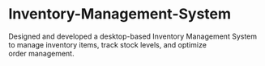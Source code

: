 # Inventory-Management-System
Designed and developed a desktop-based Inventory Management System to manage inventory items, track stock levels, and optimize order management.
